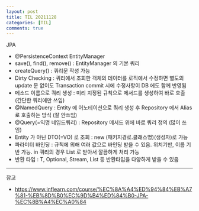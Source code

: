 ```yaml
---
layout: post
title: TIL 20211128
categories: [TIL]
comments: true
---
```


JPA

- @PersistenceContext EntityManager
- save(), find(), remove() : EntityManager 의 기본 쿼리
- createQuery() : 쿼리문 작성 가능
- Dirty Checking : 쿼리에서 조회한 객체의 데이터를 로직에서 수정하면 별도의 update 문 없이도 Transaction commit 시에 수정사항이 DB 에도 함께 반영됨
- 메소드 이름으로 쿼리 생성 : 미리 지정된 규칙으로 메서드를 생성하여 바로 호출 (간단한 쿼리에만 쓰임)
- @NamedQuery : Entity 에 어노테이션으로 쿼리 생성 후 Repository 에서 Alias 로 호출하는 방식 (잘 안쓰임)
- @Query(=익명 네임드쿼리) : Repository 메서드 위에 바로 쿼리 정의 (많이 쓰임)
- Entity 가 아닌 DTO(=VO) 로 조회 : new (패키지경로.클래스명)(생성자)로 가능
- 파라미터 바인딩 : 규칙에 의해 여러 값으로 바인딩 받을 수 있음. 위치기반, 이름 기반 가능. in 쿼리의 경우 List 로 받아서 깔끔하게 처리 가능
- 반환 타입 : T, Optional, Stream, List 등 반환타입을 다양하게 받을 수 있음

-----------

참고

- https://www.inflearn.com/course/%EC%8A%A4%ED%94%84%EB%A7%81-%EB%8D%B0%EC%9D%B4%ED%84%B0-JPA-%EC%8B%A4%EC%A0%84
